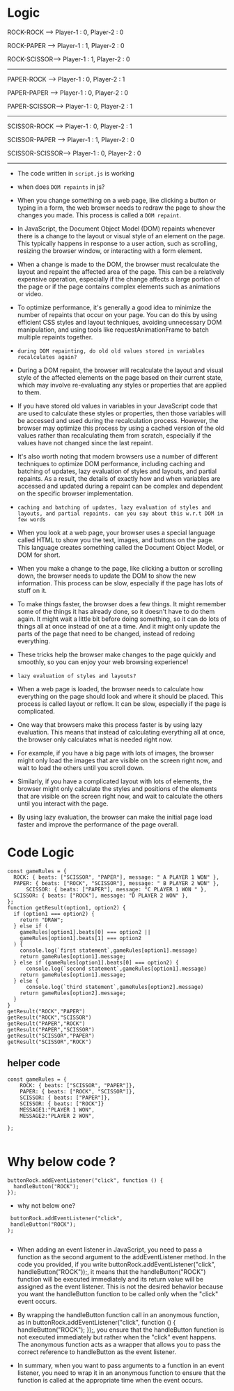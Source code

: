 # Logic

ROCK-ROCK --> Player-1 : 0, Player-2 : 0

ROCK-PAPER --> Player-1 : 1, Player-2 : 0

ROCK-SCISSOR--> Player-1 : 1, Player-2 : 0

---

PAPER-ROCK --> Player-1 : 0, Player-2 : 1

PAPER-PAPER --> Player-1 : 0, Player-2 : 0

PAPER-SCISSOR--> Player-1 : 0, Player-2 : 1

---

SCISSOR-ROCK --> Player-1 : 0, Player-2 : 1

SCISSOR-PAPER --> Player-1 : 1, Player-2 : 0

SCISSOR-SCISSOR--> Player-1 : 0, Player-2 : 0

---

- The code written in `script.js` is working
- when does `DOM repaints` in js?

- When you change something on a web page, like clicking a button or typing in a form, the web browser needs to redraw the page to show the changes you made. This process is called a `DOM repaint`.

- In JavaScript, the Document Object Model (DOM) repaints whenever there is a change to the layout or visual style of an element on the page. This typically happens in response to a user action, such as scrolling, resizing the browser window, or interacting with a form element.

- When a change is made to the DOM, the browser must recalculate the layout and repaint the affected area of the page. This can be a relatively expensive operation, especially if the change affects a large portion of the page or if the page contains complex elements such as animations or video.

- To optimize performance, it's generally a good idea to minimize the number of repaints that occur on your page. You can do this by using efficient CSS styles and layout techniques, avoiding unnecessary DOM manipulation, and using tools like requestAnimationFrame to batch multiple repaints together.

- `during DOM repainting, do old old values stored in variables recalculates again?`

- During a DOM repaint, the browser will recalculate the layout and visual style of the affected elements on the page based on their current state, which may involve re-evaluating any styles or properties that are applied to them.

- If you have stored old values in variables in your JavaScript code that are used to calculate these styles or properties, then those variables will be accessed and used during the recalculation process. However, the browser may optimize this process by using a cached version of the old values rather than recalculating them from scratch, especially if the values have not changed since the last repaint.

- It's also worth noting that modern browsers use a number of different techniques to optimize DOM performance, including caching and batching of updates, lazy evaluation of styles and layouts, and partial repaints. As a result, the details of exactly how and when variables are accessed and updated during a repaint can be complex and dependent on the specific browser implementation.

- `caching and batching of updates, lazy evaluation of styles and layouts, and partial repaints. can you say about this w.r.t DOM in few words`

- When you look at a web page, your browser uses a special language called HTML to show you the text, images, and buttons on the page. This language creates something called the Document Object Model, or DOM for short.

- When you make a change to the page, like clicking a button or scrolling down, the browser needs to update the DOM to show the new information. This process can be slow, especially if the page has lots of stuff on it.

- To make things faster, the browser does a few things. It might remember some of the things it has already done, so it doesn't have to do them again. It might wait a little bit before doing something, so it can do lots of things all at once instead of one at a time. And it might only update the parts of the page that need to be changed, instead of redoing everything.

- These tricks help the browser make changes to the page quickly and smoothly, so you can enjoy your web browsing experience!

- `lazy evaluation of styles and layouts?`

- When a web page is loaded, the browser needs to calculate how everything on the page should look and where it should be placed. This process is called layout or reflow. It can be slow, especially if the page is complicated.

- One way that browsers make this process faster is by using lazy evaluation. This means that instead of calculating everything all at once, the browser only calculates what is needed right now.

- For example, if you have a big page with lots of images, the browser might only load the images that are visible on the screen right now, and wait to load the others until you scroll down.

- Similarly, if you have a complicated layout with lots of elements, the browser might only calculate the styles and positions of the elements that are visible on the screen right now, and wait to calculate the others until you interact with the page.

- By using lazy evaluation, the browser can make the initial page load faster and improve the performance of the page overall.

# Code Logic

```
const gameRules = {
  ROCK: { beats: ["SCISSOR", "PAPER"], message: " A PLAYER 1 WON" },
  PAPER: { beats: ["ROCK", "SCISSOR"], message: " B PLAYER 2 WON" },
      SCISSOR: { beats: ["PAPER"], message: "C PLAYER 1 WON " },
  SCISSOR: { beats: ["ROCK"], message: "D PLAYER 2 WON" },
};
function getResult(option1, option2) {
  if (option1 === option2) {
    return "DRAW";
  } else if (
    gameRules[option1].beats[0] === option2 ||
    gameRules[option1].beats[1] === option2
  ) {
    console.log(`first statement`,gameRules[option1].message)
    return gameRules[option1].message;
  } else if (gameRules[option1].beats[0] === option2) {
      console.log(`second statement`,gameRules[option1].message)
    return gameRules[option1].message;
  } else {
      console.log(`third statement`,gameRules[option2].message)
    return gameRules[option2].message;
  }
}
getResult("ROCK","PAPER")
getResult("ROCK","SCISSOR")
getResult("PAPER","ROCK")
getResult("PAPER","SCISSOR")
getResult("SCISSOR","PAPER")
getResult("SCISSOR","ROCK")

```

## helper code

```
const gameRules = {
    ROCK: { beats: ["SCISSOR", "PAPER"]},
    PAPER: { beats: ["ROCK", "SCISSOR"]},
    SCISSOR: { beats: ["PAPER"]},
    SCISSOR: { beats: ["ROCK"]}
    MESSAGE1:"PLAYER 1 WON",
    MESSAGE2:"PLAYER 2 WON",

};


```

# Why below code ?

```
buttonRock.addEventListener("click", function () {
  handleButton("ROCK");
});

```

- why not below one?

```
 buttonRock.addEventListener("click",
 handleButton("ROCK");
);


```

- When adding an event listener in JavaScript, you need to pass a function as the second argument to the addEventListener method. In the code you provided, if you write buttonRock.addEventListener("click", handleButton("ROCK"));, it means that the handleButton("ROCK") function will be executed immediately and its return value will be assigned as the event listener. This is not the desired behavior because you want the handleButton function to be called only when the "click" event occurs.

- By wrapping the handleButton function call in an anonymous function, as in buttonRock.addEventListener("click", function () { handleButton("ROCK"); });, you ensure that the handleButton function is not executed immediately but rather when the "click" event happens. The anonymous function acts as a wrapper that allows you to pass the correct reference to handleButton as the event listener.

- In summary, when you want to pass arguments to a function in an event listener, you need to wrap it in an anonymous function to ensure that the function is called at the appropriate time when the event occurs.
